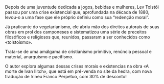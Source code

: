 Depois de uma juventude dedicada a jogos, bebidas e mulheres, Lev Tolstói passou por uma crise existencial que, aprofundada na década de 1880, levou-o a uma fase que ele próprio definiu como sua “redenção moral”.

Já praticante do vegetarianismo, ele abriu mão dos direitos autorais de suas obras em prol dos camponeses e sistematizou uma série de preceitos filosóficos e religiosos que, reunidos, passaram a ser conhecidos como «tolstoísmo».

Trata-se de uma amálgama de cristianismo primitivo, renúncia pessoal e material, anarquismo e pacifismo.

O autor explora algumas dessas crises morais e existencias na obra «A morte de Ivan Ilitch», que está em pré-venda no site da hedra, com nova tradução de Irineu Franco Perpetuo, com 30% de desconto!